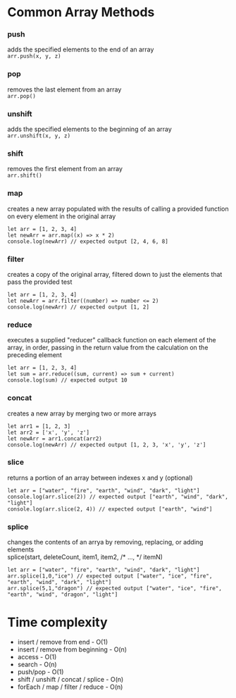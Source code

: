 # Common Array Methods
### push
adds the specified elements to the end of an array  
`arr.push(x, y, z)`

### pop
removes the last element from an array  
`arr.pop()`

### unshift
adds the specified elements to the beginning of an array  
`arr.unshift(x, y, z)`

### shift
removes the first element from an array  
`arr.shift()`

### map
creates a new array populated with the results of calling a provided function on every element in the original array  
```
let arr = [1, 2, 3, 4]
let newArr = arr.map((x) => x * 2)
console.log(newArr) // expected output [2, 4, 6, 8]
```

### filter
creates a copy of the original array, filtered down to just the elements that pass the provided test  
```
let arr = [1, 2, 3, 4]
let newArr = arr.filter((number) => number <= 2)
console.log(newArr) // expected output [1, 2]
```

### reduce
executes a supplied "reducer" callback function on each element of the array, in order, passing in the return value from the calculation on the preceding element  
```
let arr = [1, 2, 3, 4]
let sum = arr.reduce((sum, current) => sum + current)
console.log(sum) // expected output 10
```

### concat
creates a new array by merging two or more arrays  
```
let arr1 = [1, 2, 3]
let arr2 = ['x', 'y', 'z']
let newArr = arr1.concat(arr2)
console.log(newArr) // expected output [1, 2, 3, 'x', 'y', 'z']
```

### slice
returns a portion of an array between indexes x and y (optional)  
```
let arr = ["water", "fire", "earth", "wind", "dark", "light"]
console.log(arr.slice(2)) // expected output ["earth", "wind", "dark", "light"]
console.log(arr.slice(2, 4)) // expected output ["earth", "wind"]
```

### splice
changes the contents of an arrya by removing, replacing, or adding elements  
splice(start, deleteCount, item1, item2, /* …, */ itemN)  
```
let arr = ["water", "fire", "earth", "wind", "dark", "light"]
arr.splice(1,0,"ice") // expected output ["water", "ice", "fire", "earth", "wind", "dark", "light"]
arr.splice(5,1,"dragon") // expected output ["water", "ice", "fire", "earth", "wind", "dragon", "light"]

```

# Time complexity
* insert / remove from end - O(1)
* insert / remove from beginning - O(n)
* access - O(1)
* search - O(n)
* push/pop - O(1)
* shift / unshift / concat / splice - O(n)
* forEach / map / filter / reduce - O(n)

